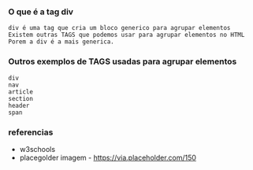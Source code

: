 ### O que é a tag div
    div é uma tag que cria um bloco generico para agrupar elementos
    Existem outras TAGS que podemos usar para agrupar elementos no HTML
    Porem a div é a mais generica.
### Outros exemplos de TAGS usadas para agrupar elementos
    div
    nav
    article
    section
    header
    span

### referencias
 - w3schools
 - placegolder imagem - https://via.placeholder.com/150